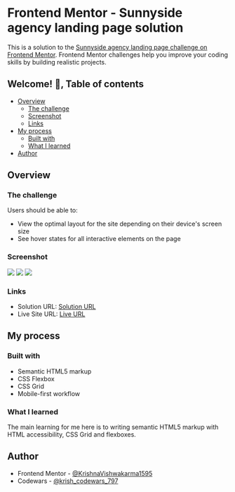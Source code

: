 # Frontend Mentor - Sunnyside agency landing page solution

This is a solution to the [Sunnyside agency landing page challenge on Frontend Mentor](https://www.frontendmentor.io/challenges/sunnyside-agency-landing-page-7yVs3B6ef). Frontend Mentor challenges help you improve your coding skills by building realistic projects. 

## Welcome! 👋, Table of contents

- [Overview](#overview)
  - [The challenge](#the-challenge)
  - [Screenshot](#screenshot)
  - [Links](#links)
- [My process](#my-process)
  - [Built with](#built-with)
  - [What I learned](#what-i-learned)  
- [Author](#author)

## Overview

### The challenge

Users should be able to:

- View the optimal layout for the site depending on their device's screen size
- See hover states for all interactive elements on the page

### Screenshot

![](./screenshot-desktop-default.png)
![](./screenshot-mobile-default.png)
![](./screenshot-mobile-menu.png)


### Links

- Solution URL: [Solution URL](https://www.frontendmentor.io/solutions/responsive-sunnyside-agency-landing-page-using-css-grids-and-flexboxes-3p6Tmlna9B)
- Live Site URL: [Live URL](https://krishnavishwakarma1595.github.io/frontend-mentor/Junior/sunnyside-agency-landing-page/)

## My process

### Built with

- Semantic HTML5 markup
- CSS Flexbox
- CSS Grid
- Mobile-first workflow

### What I learned

The main learning for me here is to writing semantic HTML5 markup with HTML accessibility, CSS Grid and flexboxes.

## Author

- Frontend Mentor - [@KrishnaVishwakarma1595](https://www.frontendmentor.io/profile/KrishnaVishwakarma1595)
- Codewars - [@krish_codewars_797](https://www.codewars.com/users/krish_codewars_797)
